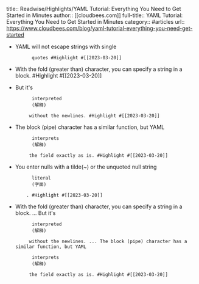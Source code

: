 title:: Readwise/Highlights/YAML Tutorial: Everything You Need to Get Started in Minutes
author:: [[cloudbees.com]]
full-title:: YAML Tutorial: Everything You Need to Get Started in Minutes
category:: #articles
url:: https://www.cloudbees.com/blog/yaml-tutorial-everything-you-need-get-started

- YAML will not escape strings with single 
          
            quotes #Highlight #[[2023-03-20]]
- With the fold (greater than) character, you can specify a string in a block. #Highlight #[[2023-03-20]]
- But it's 
          
            interpreted
            (解释)
          
           without the newlines. #Highlight #[[2023-03-20]]
- The block (pipe) character has a similar function, but YAML 
          
            interprets
            (解释)
          
           the field exactly as is. #Highlight #[[2023-03-20]]
- You enter nulls with a tilde(~) or the unquoted null string 
          
            literal
            (字面)
          
          . #Highlight #[[2023-03-20]]
- With the fold (greater than) character, you can specify a string in a block. ... But it's 
          
            interpreted
            (解释)
          
           without the newlines. ... The block (pipe) character has a similar function, but YAML 
          
            interprets
            (解释)
          
           the field exactly as is. #Highlight #[[2023-03-20]]